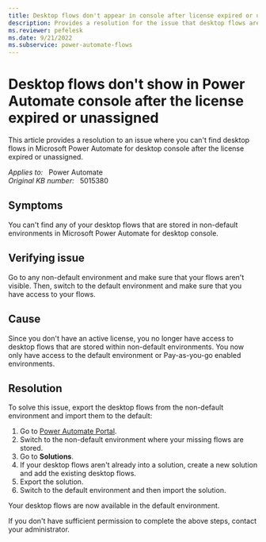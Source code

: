 ```yaml
---
title: Desktop flows don't appear in console after license expired or unassigned
description: Provides a resolution for the issue that desktop flows aren't visible if you don't have an active license in Power Automate for desktop.
ms.reviewer: pefelesk
ms.date: 9/21/2022
ms.subservice: power-automate-flows
---
```

# Desktop flows don't show in Power Automate console after the license expired or unassigned

This article provides a resolution to an issue where you can't find desktop flows in Microsoft Power Automate for desktop console after the license expired or unassigned.

_Applies to:_ &nbsp; Power Automate  
_Original KB number:_ &nbsp; 5015380

## Symptoms

You can't find any of your desktop flows that are stored in non-default environments in Microsoft Power Automate for desktop console.

## Verifying issue

Go to any non-default environment and make sure that your flows aren't visible. Then, switch to the default environment and make sure that you have access to your flows.

## Cause

Since you don't have an active license, you no longer have access to desktop flows that are stored within non-default environments. You now only have access to the default environment or Pay-as-you-go enabled environments.

## Resolution

To solve this issue, export the desktop flows from the non-default environment and import them to the default:

1. Go to [Power Automate Portal](https://flow.microsoft.com).
2. Switch to the non-default environment where your missing flows are stored.
3. Go to **Solutions**.
4. If your desktop flows aren't already into a solution, create a new solution and add the existing desktop flows.
5. Export the solution.
6. Switch to the default environment and then import the solution.

Your desktop flows are now available in the default environment.

If you don't have sufficient permission to complete the above steps, contact your administrator.
